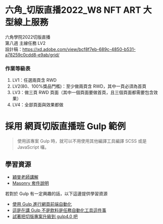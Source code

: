 # 六角_切版直播2022_W8 NFT ART 大型線上服務
六角學院2022切版直播<br>
第八週 主線任務 LV2<br>
設計稿：https://xd.adobe.com/view/bcf8f7eb-689c-4850-b531-a78259c0cdd8-e9ab/grid/ <br>

<h3><strong>作業等級表</strong></h3>
<ol><li>LV1：任選兩頁含 RWD</li><li>LV2(80、100%獎品門檻)：至少做兩頁含 RWD，其中一頁必須為首頁</li><li>LV3：做三頁 RWD 頁面（其中一個頁面要做首頁，且三個頁面都需要包含效果）</li><li>LV4：全部頁面與效果都做</li></ol>


# 採用 網頁切版直播班 Gulp 範例

> 使用該專案 Gulp 時，就可以不用使用其他編譯工具編譯 SCSS 或是 JavaScript 囉。

## 學習資源

- [穎旻老師講解](https://hackmd.io/c_xIlt3TTny9BtsvHFpa4g?view=)
- [Masonry 套件說明](https://powerkaifu.github.io/2020/11/14/lesson-masonry/)

若對於 Gulp 有一定興趣的話，以下這邊提供學習資源

- [使用 Gulp 進行網頁前端自動化](https://courses.hexschool.com/p/gulp)
- [這是在講 Gulp 不是飲料是任務自動化工具這件事](https://hsiangfeng.github.io/tags/%E9%80%99%E6%98%AF%E5%9C%A8%E8%AC%9B-Gulp-%E4%B8%8D%E6%98%AF%E9%A3%B2%E6%96%99%E6%98%AF%E4%BB%BB%E5%8B%99%E8%87%AA%E5%8B%95%E5%8C%96%E5%B7%A5%E5%85%B7%E9%80%99%E4%BB%B6%E4%BA%8B/page/2/)
- [試著把切版專案升級到 gulp4.0 吧](https://ithelp.ithome.com.tw/users/20104132/ironman/2921)
